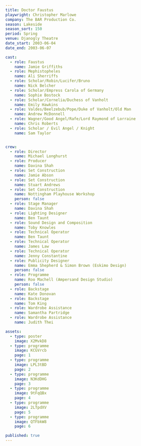 ```yaml
---
title: Doctor Faustus
playwright: Christopher Marlowe
company: The BAR Production Co.
season: Lakeside
season_sort: 150
period: Spring
venue: Djanogly Theatre
date_start: 2003-06-04
date_end: 2003-06-07

cast:
  - role: Faustus
    name: Jamie Griffiths
  - role: Mephistopheles
    name: Ali Sherriffs
  - role: Scholar/Robin/Lucifer/Bruno
    name: Nick Belcher
  - role: Scholar/Empress Carola of Germany
    name: Sophie Bostock
  - role: Scholar/Cornelia/Duchess of Vanholt
    name: Emily Hawkins
  - role: Valdes/Beelzebub/Pope/Duke of Vanholt/Old Man
    name: Andrew McDonnell
  - role: Wagner/Good Angel/Rafe/Lord Raymond of Lorraine
    name: Chris Roberts
  - role: Scholar / Evil Angel / Knight
    name: Sam Taylor


crew:
  - role: Director
    name: Michael Longhurst
  - role: Producer
    name: Davina Shah
  - role: Set Construction
    name: Jamie Abson
  - role: Set Construction
    name: Stuart Andrews
  - role: Set Construction
    name: Nottingham Playhouse Workshop
    person: false
  - role: Stage Manager
    name: Davina Shah
  - role: Lighting Designer
    name: Ben Taunt
  - role: Sound Design and Composition
    name: Toby Knowles
  - role: Technical Operator
    name: Ben Taunt
  - role: Technical Operator
    name: James Law
  - role: Technical Operator
    name: Jenny Constantine
  - role: Publicity Designer
    name: Emma Shepherd & Simon Brown (Eskimo Design)
    person: false
  - role: Programme
    name: Roo Machell (Ampersand Design Studio)
    person: false
  - role: Backstage
    name: Kate Donovan
  - role: Backstage
    name: Tom King
  - role: Wardrobe Assistance
    name: Samantha Partridge
  - role: Wardrobe Assistance
    name: Judith Thei

assets:
  - type: poster
    image: X2MvkD8
  - type: programme
    image: KCGVrcb
    page: 1
  - type: programme
    image: LPL3tBD
    page: 2
  - type: programme
    image: N3KdDHG
    page: 3
  - type: programme
    image: 9tFqQBx
    page: 4
  - type: programme
    image: 2LTpdXV
    page: 5
  - type: programme
    image: QTFbkW8
    page: 6

published: true
---
```


  

